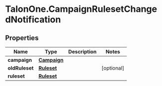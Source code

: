 # TalonOne.CampaignRulesetChangedNotification

## Properties

Name | Type | Description | Notes
------------ | ------------- | ------------- | -------------
**campaign** | [**Campaign**](Campaign.md) |  | 
**oldRuleset** | [**Ruleset**](Ruleset.md) |  | [optional] 
**ruleset** | [**Ruleset**](Ruleset.md) |  | 


